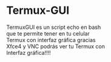# Termux-GUI
TermuxGUI es un script echo en bash </br>
que te permite tener en tu celular </br>
Termux con interfaz gráfica gracias </br>
Xfce4 y VNC podrás ver tu Termux con </br>
Interfaz gráfica!!!!
